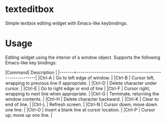 texteditbox
===
Simple textbox editing widget with Emacs-like keybindings.

# Usage
Editing widget using the interior of a window object.
Supports the following Emacs-like key bindings:

|Command|  Description                                            |
|-------+---------------------------------------------------------|
|Ctrl-A |  Go to left edge of window.                             |
|Ctrl-B |  Cursor left, wrapping to previous line if appropriate. |
|Ctrl-D |  Delete character under cursor.                         |
|Ctrl-E |  Go to right edge or end of line                        |
|Ctrl-F |  Cursor right, wrapping to next line when appropriate.  |
|Ctrl-G |  Terminate, returning the window contents.              |
|Ctrl-H |  Delete character backward.                             |
|Ctrl-K |  Clear to end of line.                                  |
|Ctrl-L |  Refresh screen.                                        |
|Ctrl-N |  Cursor down; move down one line.                       |
|Ctrl-O |  Insert a blank line at cursor location.                |
|Ctrl-P |  Cursor up; move up one line.                           |

    
